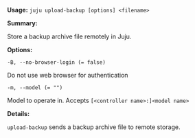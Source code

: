 **Usage:** `juju upload-backup [options] <filename>`

**Summary:**

Store a backup archive file remotely in Juju.

**Options:**

`-B, --no-browser-login (= false)`

Do not use web browser for authentication

`-m, --model (= "")`

Model to operate in. Accepts `[<controller name>:]<model name>`

**Details:**

`upload-backup` sends a backup archive file to remote storage.
